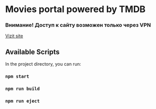 # Movies portal powered by TMDB

### Внимание! Доступ к сайту возможен только через VPN
[Vizit site](https://aston-tmdb-portal.vercel.app/)

## Available Scripts

In the project directory, you can run:

### `npm start`

### `npm run build`

### `npm run eject`
